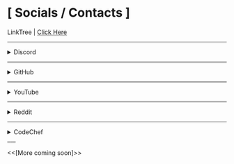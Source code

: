# [ Socials / Contacts ]
LinkTree | [Click Here](https://linktr.ee/exoad)

___
<details>
    <summary>Discord</summary>

    <p>exoad#4166</p>
</details>

___
<details>
    <summary>GitHub</summary>

    <a>![Click Here](https://github.com/exoad)</a>
</details>

___
<details>
  <summary>YouTube</summary>

    ![Click Here](https://www.youtube.com/channel/UCIfv7sIqmww_5Ggn9HOkbIg)
</details>

___
<details>
    <summary>Reddit</summary>

    ![Click Here](https://www.reddit.com/user/Chunkyfungus123)
</details>

___

<details>
    <summary>CodeChef</summary>

    [Click Here](https://www.codechef.com/users/exoad)
</details>
___

<<[More coming soon]>>